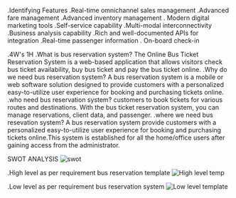 .Identifying Features
 .Real-time omnichannel sales management
 .Advanced fare management
 .Advanced inventory management
 . Modern digital marketing tools
 .Self-service capability
 .Multi-modal interconnectivity
 .Business analysis capability
 .Rich and well-documented APIs for integration
 .Real-time passenger information
 . On-board check-in
 
 .4W's 1H
 .What is bus reservation system?
 The Online Bus Ticket Reservation System is a web-based application that allows visitors check bus ticket availability,
 buy bus ticket and pay the bus ticket online.
 .Why do we need bus reservation system?
 A bus reservation system is a mobile or web software solution designed to provide customers with a personalized easy-to-utilize user 
 experience for booking and purchasing tickets online. 
.who need bus reservation system?
 customers to book tickets for various routes and destinations. With the bus ticket reservation system, you can manage reservations, client data, and passenger.
 .where we need bus resevation system?
 A bus reservation system provide customers with a personalized easy-to-utilize user experience
 for booking and purchasing tickets online.This system is established for all the home/office users after gaining access from the administrator.
 
 SWOT ANALYSIS
 ![swot](https://user-images.githubusercontent.com/102668684/161249642-8522ab36-5e92-489d-90d6-fc8f29785da9.jpeg)
 
.High level as per requirement bus reservation template
 ![High level temp](https://user-images.githubusercontent.com/102668684/161294281-e4b0fc65-ff26-4446-af45-35ec8c261b99.png)
 
 .Low level as per requirement bus reservation system
  ![Low level template](https://user-images.githubusercontent.com/102668684/161294477-3544c754-2f26-49e3-a92e-068e620602d7.jpg)
